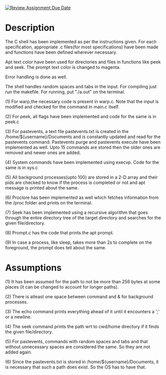 [![Review Assignment Due Date](https://classroom.github.com/assets/deadline-readme-button-24ddc0f5d75046c5622901739e7c5dd533143b0c8e959d652212380cedb1ea36.svg)](https://classroom.github.com/a/76mHqLr5)
# Description
The C shell has been implemented as per the instructions given. For each specification, appropriate .c files(for most specifications) have been made and functions have been defined wherever necessary.

Apt text color have been used for directories and files in functions like peek and seek. The prompt text color is changed to magenta. 

Error handling is done as well.

The shell handles random spaces and tabs in the input. For compiling just run the makefile. For running, put "./a.out" on the terminal.

(1) For warp,the necessary code is present in warp.c. Note that the input is modified and checked for the command in main.c itself.

(2) For peek, all flags have been implemented and code for the same is in peek.c

(3) For pastevents, a text file pastevents.txt is created in the /home/${username}/Documents and is constantly updated and read for the pastevents command. Pastevents purge and pastevents execute have been implemented as well. Upto 15 commands are stored then the older ones are removed and newer ones are added.

(4) System commands have been implemented using execvp. Code for the same is in sys.c

(5) All background processes(upto 100) are stored in a 2-D array and their pids are checked to know if the process is completed or not and apt message is printed about the same.

(6) Proclore has been implemented as well which fetches information from the /proc folder and prints on the terminal.

(7) Seek has been implemented using a recursive algorithm that goes through the entire directory tree of the target directory and searches for the given file/directory.

(8) Prompt.c has the code that prints the apt prompt.

(9) In case a process, like sleep, takes more than 2s to complete on the foreground, the prompt does tell about the same. 

# Assumptions
(1) It has been assumed for the path to not be more than 256 bytes at some places (it can be changed to account for longer paths).

(2) There is atleast one space between command and & for background processes.

(3) The echo command prints everything ahead of it until it encounters a ';' or a newline.

(4) The seek command prints the path wrt to cwd/home directory if it finds the given file/directory.

(5) For pastevents, commands with random spaces and tabs and that without unnecessary spaces are considered the same. So they are not added again.

(6) Since the pastevents.txt is stored in /home/${username}/Documents, it is necessary that such a path does exist. So the OS has to have that.
